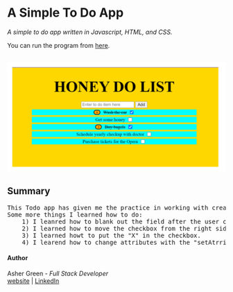 # **A Simple To Do App**

*A simple to do app written in Javascript, HTML, and CSS.*

You can run the program from [here](https://ashergreen82.github.io/To-Do-App/).
<br /><br />

![screenshot](/images/to%20do%20app%20screenshot.png)

## **Summary**

<pre>
This Todo app has given me the practice in working with creating elements on the fly with Javascript.  I also learned how to remove elements on the fly as well.
Some more things I learned how to do:
    1) I leanred how to blank out the field after the user clicks the submit button.
    2) I learned how to move the checkbox from the right side to the left side.
    3) I learned howt to put the "X" in the checkbox.
    4) I learend how to change attributes with the "setAtrribute" command, as well as through CSS.
</pre>

#### **Author**

Asher Green - *Full Stack Developer* \
[website](http://ashergreen.ca) | [LinkedIn](https://www.linkedin.com/in/asher-green-6a96551/)
